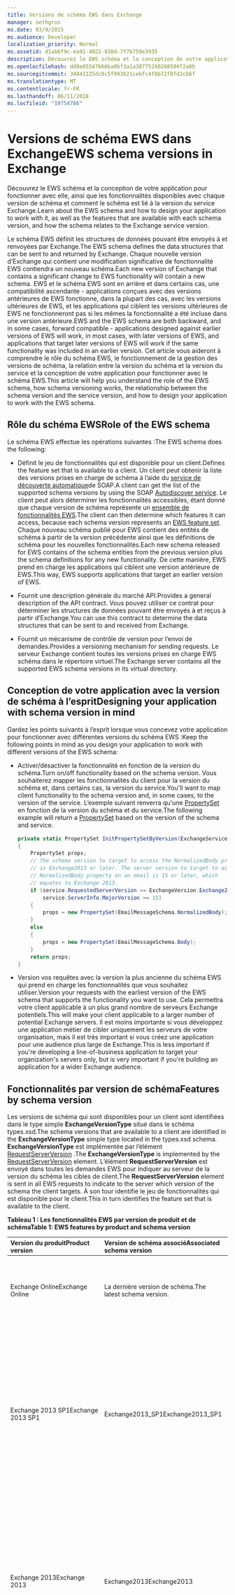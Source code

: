 ```yaml
---
title: Versions de schéma EWS dans Exchange
manager: sethgros
ms.date: 03/9/2015
ms.audience: Developer
localization_priority: Normal
ms.assetid: d1ab6f9c-ea91-4022-830d-7f7b759e3935
description: Découvrez le EWS schéma et la conception de votre application pour fonctionner avec elle, ainsi que les fonctionnalités disponibles avec chaque version de schéma et comment le schéma est lié à la version du service Exchange.
ms.openlocfilehash: dd8e85547666ba0bf3a1a38775260268594f2a8b
ms.sourcegitcommit: 34041125dc8c5f993b21cebfc4f8b72f0fd2cb6f
ms.translationtype: MT
ms.contentlocale: fr-FR
ms.lasthandoff: 06/11/2018
ms.locfileid: "19754786"
---
```

# <a name="ews-schema-versions-in-exchange"></a><span data-ttu-id="1697a-103">Versions de schéma EWS dans Exchange</span><span class="sxs-lookup"><span data-stu-id="1697a-103">EWS schema versions in Exchange</span></span>

<span data-ttu-id="1697a-104">Découvrez le EWS schéma et la conception de votre application pour fonctionner avec elle, ainsi que les fonctionnalités disponibles avec chaque version de schéma et comment le schéma est lié à la version du service Exchange.</span><span class="sxs-lookup"><span data-stu-id="1697a-104">Learn about the EWS schema and how to design your application to work with it, as well as the features that are available with each schema version, and how the schema relates to the Exchange service version.</span></span>
  
<span data-ttu-id="1697a-105">Le schéma EWS définit les structures de données pouvant être envoyés à et renvoyées par Exchange.</span><span class="sxs-lookup"><span data-stu-id="1697a-105">The EWS schema defines the data structures that can be sent to and returned by Exchange.</span></span> <span data-ttu-id="1697a-106">Chaque nouvelle version d’Exchange qui contient une modification significative de fonctionnalité EWS contiendra un nouveau schéma.</span><span class="sxs-lookup"><span data-stu-id="1697a-106">Each new version of Exchange that contains a significant change to EWS functionality will contain a new schema.</span></span> <span data-ttu-id="1697a-107">EWS et le schéma EWS sont en arrière et dans certains cas, une compatibilité ascendante - applications conçues avec des versions antérieures de EWS fonctionne, dans la plupart des cas, avec les versions ultérieures de EWS, et les applications qui ciblent les versions ultérieures de EWS ne fonctionneront pas si les mêmes la fonctionnalité a été incluse dans une version antérieure.</span><span class="sxs-lookup"><span data-stu-id="1697a-107">EWS and the EWS schema are both backward, and in some cases, forward compatible - applications designed against earlier versions of EWS will work, in most cases, with later versions of EWS, and applications that target later versions of EWS will work if the same functionality was included in an earlier version.</span></span> <span data-ttu-id="1697a-108">Cet article vous aideront à comprendre le rôle du schéma EWS, le fonctionnement de la gestion des versions de schéma, la relation entre la version du schéma et la version du service et la conception de votre application pour fonctionner avec le schéma EWS.</span><span class="sxs-lookup"><span data-stu-id="1697a-108">This article will help you understand the role of the EWS schema, how schema versioning works, the relationship between the schema version and the service version, and how to design your application to work with the EWS schema.</span></span> 
  
## <a name="role-of-the-ews-schema"></a><span data-ttu-id="1697a-109">Rôle du schéma EWS</span><span class="sxs-lookup"><span data-stu-id="1697a-109">Role of the EWS schema</span></span>

<span data-ttu-id="1697a-110">Le schéma EWS effectue les opérations suivantes :</span><span class="sxs-lookup"><span data-stu-id="1697a-110">The EWS schema does the following:</span></span>
  
- <span data-ttu-id="1697a-111">Définit le jeu de fonctionnalités qui est disponible pour un client.</span><span class="sxs-lookup"><span data-stu-id="1697a-111">Defines the feature set that is available to a client.</span></span> <span data-ttu-id="1697a-112">Un client peut obtenir la liste des versions prises en charge de schéma à l’aide du [service de découverte automatique](autodiscover-for-exchange.md)de SOAP.</span><span class="sxs-lookup"><span data-stu-id="1697a-112">A client can get the list of the supported schema versions by using the SOAP [Autodiscover service](autodiscover-for-exchange.md).</span></span> <span data-ttu-id="1697a-113">Le client peut alors déterminer les fonctionnalités accessibles, étant donné que chaque version de schéma représente un [ensemble de fonctionnalités EWS](ews-schema-versions-in-exchange.md#bk_features).</span><span class="sxs-lookup"><span data-stu-id="1697a-113">The client can then determine which features it can access, because each schema version represents an [EWS feature set](ews-schema-versions-in-exchange.md#bk_features).</span></span> <span data-ttu-id="1697a-114">Chaque nouveau schéma publié pour EWS contient des entités de schéma à partir de la version précédente ainsi que les définitions de schéma pour les nouvelles fonctionnalités.</span><span class="sxs-lookup"><span data-stu-id="1697a-114">Each new schema released for EWS contains of the schema entities from the previous version plus the schema definitions for any new functionality.</span></span> <span data-ttu-id="1697a-115">De cette manière, EWS prend en charge les applications qui ciblent une version antérieure de EWS.</span><span class="sxs-lookup"><span data-stu-id="1697a-115">This way, EWS supports applications that target an earlier version of EWS.</span></span>
    
- <span data-ttu-id="1697a-116">Fournit une description générale du marché API.</span><span class="sxs-lookup"><span data-stu-id="1697a-116">Provides a general description of the API contract.</span></span> <span data-ttu-id="1697a-117">Vous pouvez utiliser ce contrat pour déterminer les structures de données pouvant être envoyés à et reçus à partir d’Exchange.</span><span class="sxs-lookup"><span data-stu-id="1697a-117">You can use this contract to determine the data structures that can be sent to and received from Exchange.</span></span>
    
- <span data-ttu-id="1697a-118">Fournit un mécanisme de contrôle de version pour l’envoi de demandes.</span><span class="sxs-lookup"><span data-stu-id="1697a-118">Provides a versioning mechanism for sending requests.</span></span> <span data-ttu-id="1697a-119">Le serveur Exchange contient toutes les versions prises en charge EWS schéma dans le répertoire virtuel.</span><span class="sxs-lookup"><span data-stu-id="1697a-119">The Exchange server contains all the supported EWS schema versions in its virtual directory.</span></span> 
    
## <a name="designing-your-application-with-schema-version-in-mind"></a><span data-ttu-id="1697a-120">Conception de votre application avec la version de schéma à l’esprit</span><span class="sxs-lookup"><span data-stu-id="1697a-120">Designing your application with schema version in mind</span></span>

<span data-ttu-id="1697a-121">Gardez les points suivants à l’esprit lorsque vous concevez votre application pour fonctionner avec différentes versions du schéma EWS :</span><span class="sxs-lookup"><span data-stu-id="1697a-121">Keep the following points in mind as you design your application to work with different versions of the EWS schema:</span></span>
  
- <span data-ttu-id="1697a-122">Activer/désactiver la fonctionnalité en fonction de la version du schéma.</span><span class="sxs-lookup"><span data-stu-id="1697a-122">Turn on/off functionality based on the schema version.</span></span> <span data-ttu-id="1697a-123">Vous souhaiterez mapper les fonctionnalités du client pour la version du schéma et, dans certains cas, la version du service.</span><span class="sxs-lookup"><span data-stu-id="1697a-123">You'll want to map client functionality to the schema version and, in some cases, to the version of the service.</span></span> <span data-ttu-id="1697a-124">L’exemple suivant renverra qu'une [PropertySet](http://msdn.microsoft.com/en-us/library/office/microsoft.exchange.webservices.data.propertyset%28v=exchg.80%29.aspx) en fonction de la version du schéma et du service.</span><span class="sxs-lookup"><span data-stu-id="1697a-124">The following example will return a [PropertySet](http://msdn.microsoft.com/en-us/library/office/microsoft.exchange.webservices.data.propertyset%28v=exchg.80%29.aspx) based on the version of the schema and service.</span></span> 
    
  ```cs
  private static PropertySet InitPropertySetByVersion(ExchangeService service)
  {
      PropertySet props;
      // The schema version to target to access the NormalizedBody property 
      // is Exchange2013 or later. The server version to target to access the 
      // NormalizedBody property on an email is 15 or later, which 
      // equates to Exchange 2013.
      if (service.RequestedServerVersion >= ExchangeVersion.Exchange2013 &amp;&amp;
          service.ServerInfo.MajorVersion >= 15)
      {
          props = new PropertySet(EmailMessageSchema.NormalizedBody);
      }
      else
      {
          props = new PropertySet(EmailMessageSchema.Body);
      }
      return props;
  }
  ```

- <span data-ttu-id="1697a-125">Version vos requêtes avec la version la plus ancienne du schéma EWS qui prend en charge les fonctionnalités que vous souhaitez utiliser.</span><span class="sxs-lookup"><span data-stu-id="1697a-125">Version your requests with the earliest version of the EWS schema that supports the functionality you want to use.</span></span> <span data-ttu-id="1697a-126">Cela permettra votre client applicable à un plus grand nombre de serveurs Exchange potentiels.</span><span class="sxs-lookup"><span data-stu-id="1697a-126">This will make your client applicable to a larger number of potential Exchange servers.</span></span> <span data-ttu-id="1697a-127">Il est moins importante si vous développez une application métier de cibler uniquement les serveurs de votre organisation, mais il est très important si vous créez une application pour une audience plus large de Exchange.</span><span class="sxs-lookup"><span data-stu-id="1697a-127">This is less important if you're developing a line-of-business application to target your organization's servers only, but is very important if you're building an application for a wider Exchange audience.</span></span>
    
## <a name="features-by-schema-version"></a><span data-ttu-id="1697a-128">Fonctionnalités par version de schéma</span><span class="sxs-lookup"><span data-stu-id="1697a-128">Features by schema version</span></span>
<span data-ttu-id="1697a-129"><a name="bk_features"> </a></span><span class="sxs-lookup"><span data-stu-id="1697a-129"></span></span>

<span data-ttu-id="1697a-130">Les versions de schéma qui sont disponibles pour un client sont identifiées dans le type simple **ExchangeVersionType** situé dans le schéma types.xsd.</span><span class="sxs-lookup"><span data-stu-id="1697a-130">The schema versions that are available to a client are identified in the **ExchangeVersionType** simple type located in the types.xsd schema.</span></span> <span data-ttu-id="1697a-131">**ExchangeVersionType** est implémentée par l’élément [RequestServerVersion](http://msdn.microsoft.com/library/af4032d5-42b3-463e-9d0a-8236d78e5b75%28Office.15%29.aspx) .</span><span class="sxs-lookup"><span data-stu-id="1697a-131">The **ExchangeVersionType** is implemented by the [RequestServerVersion](http://msdn.microsoft.com/library/af4032d5-42b3-463e-9d0a-8236d78e5b75%28Office.15%29.aspx) element.</span></span> <span data-ttu-id="1697a-132">L’élément **RequestServerVersion** est envoyé dans toutes les demandes EWS pour indiquer au serveur de la version du schéma les cibles de client.</span><span class="sxs-lookup"><span data-stu-id="1697a-132">The **RequestServerVersion** element is sent in all EWS requests to indicate to the server which version of the schema the client targets.</span></span> <span data-ttu-id="1697a-133">À son tour identifie le jeu de fonctionnalités qui est disponible pour le client.</span><span class="sxs-lookup"><span data-stu-id="1697a-133">This in turn identifies the feature set that is available to the client.</span></span> 
  
<span data-ttu-id="1697a-134">**Tableau 1 : Les fonctionnalités EWS par version de produit et de schéma**</span><span class="sxs-lookup"><span data-stu-id="1697a-134">**Table 1: EWS features by product and schema version**</span></span>

|<span data-ttu-id="1697a-135">**Version du produit**</span><span class="sxs-lookup"><span data-stu-id="1697a-135">**Product version**</span></span>|<span data-ttu-id="1697a-136">**Version de schéma associé**</span><span class="sxs-lookup"><span data-stu-id="1697a-136">**Associated schema version**</span></span>|<span data-ttu-id="1697a-137">**Fonctionnalités**</span><span class="sxs-lookup"><span data-stu-id="1697a-137">**Features**</span></span>|
|:-----|:-----|:-----|
|<span data-ttu-id="1697a-138">Exchange Online</span><span class="sxs-lookup"><span data-stu-id="1697a-138">Exchange Online</span></span>  |<span data-ttu-id="1697a-139">La dernière version de schéma.</span><span class="sxs-lookup"><span data-stu-id="1697a-139">The latest schema version.</span></span>  |<span data-ttu-id="1697a-140">Inclut toutes les fonctionnalités dans la version actuelle d’Exchange, en plus de ces nouvelles fonctionnalités sont ajoutées pour les clients en ligne.</span><span class="sxs-lookup"><span data-stu-id="1697a-140">Includes all the features in the current version of Exchange in addition to any new features that are added for online clients.</span></span> |
|<span data-ttu-id="1697a-141">Exchange 2013 SP1</span><span class="sxs-lookup"><span data-stu-id="1697a-141">Exchange 2013 SP1</span></span> |<span data-ttu-id="1697a-142">Exchange2013_SP1</span><span class="sxs-lookup"><span data-stu-id="1697a-142">Exchange2013_SP1</span></span> | <span data-ttu-id="1697a-143">Inclut toutes les fonctionnalités d’Exchange 2013.</span><span class="sxs-lookup"><span data-stu-id="1697a-143">Includes all the features in Exchange 2013.</span></span><br/><br/><span data-ttu-id="1697a-144">Les fonctionnalités suivantes ont été introduites dans Exchange 2013 SP1 :</span><span class="sxs-lookup"><span data-stu-id="1697a-144">The following features were introduced in Exchange 2013 SP1:</span></span> <ul><li>[<span data-ttu-id="1697a-145">Stratégie de blocage de boîtes aux lettres</span><span class="sxs-lookup"><span data-stu-id="1697a-145">Mailbox hold policy</span></span>](http://msdn.microsoft.com/en-us/library/office/microsoft.exchange.webservices.data.exchangeservice.setholdonmailboxes%28v=exchg.80%29.aspx) </li><li> [<span data-ttu-id="1697a-146">Proposer un nouvel horaire</span><span class="sxs-lookup"><span data-stu-id="1697a-146">Propose new time</span></span>](how-to-propose-a-new-meeting-time-by-using-ews-in-exchange.md) </li><li>  <span data-ttu-id="1697a-147">Lire les mises à jour de l’accusé de réception pour la [mise à jour](http://msdn.microsoft.com/EN-US/library/office/dn600559%28v=exchg.80%29.aspx) et [suppression](http://msdn.microsoft.com/EN-US/library/office/dn600557%28v=exchg.80%29.aspx) d’éléments</span><span class="sxs-lookup"><span data-stu-id="1697a-147">Read receipt updates for [updating](http://msdn.microsoft.com/EN-US/library/office/dn600559%28v=exchg.80%29.aspx) and [deleting](http://msdn.microsoft.com/EN-US/library/office/dn600557%28v=exchg.80%29.aspx) items</span></span>  </li><li> <span data-ttu-id="1697a-148">Mise à jour des [informations d’IRM](http://msdn.microsoft.com/EN-US/library/office/microsoft.exchange.webservices.data.conversation.hasirm%28v=exchg.80%29.aspx) pour des conversations</span><span class="sxs-lookup"><span data-stu-id="1697a-148">[IRM information](http://msdn.microsoft.com/EN-US/library/office/microsoft.exchange.webservices.data.conversation.hasirm%28v=exchg.80%29.aspx) update for conversations</span></span>  </li></ul> |
|<span data-ttu-id="1697a-149">Exchange 2013</span><span class="sxs-lookup"><span data-stu-id="1697a-149">Exchange 2013</span></span>   |<span data-ttu-id="1697a-150">Exchange2013</span><span class="sxs-lookup"><span data-stu-id="1697a-150">Exchange2013</span></span>   | <span data-ttu-id="1697a-151">Inclut toutes les fonctionnalités introduites dans Exchange 2007 et Exchange 2010.</span><span class="sxs-lookup"><span data-stu-id="1697a-151">Includes all features introduced in Exchange 2007 and Exchange 2010.</span></span> <br/><br/><span data-ttu-id="1697a-152">Les fonctionnalités suivantes ont été introduites dans Exchange 2013 :</span><span class="sxs-lookup"><span data-stu-id="1697a-152">The following features were introduced in Exchange 2013:</span></span><ul><li><span data-ttu-id="1697a-153">L’archivage</span><span class="sxs-lookup"><span data-stu-id="1697a-153">Archiving</span></span>  </li><li>  <span data-ttu-id="1697a-154">eDiscovery</span><span class="sxs-lookup"><span data-stu-id="1697a-154">eDiscovery</span></span>  </li><li>  <span data-ttu-id="1697a-155">Personnage</span><span class="sxs-lookup"><span data-stu-id="1697a-155">Personas</span></span>  </li><li>  <span data-ttu-id="1697a-156">Stratégies de rétention</span><span class="sxs-lookup"><span data-stu-id="1697a-156">Retention policies</span></span>  </li><li>  <span data-ttu-id="1697a-157">Magasin de contacts unifié</span><span class="sxs-lookup"><span data-stu-id="1697a-157">Unified Contact Store</span></span>  </li><li>  <span data-ttu-id="1697a-158">Photos de l’utilisateur</span><span class="sxs-lookup"><span data-stu-id="1697a-158">User photos</span></span>  </li></ul> |
|<span data-ttu-id="1697a-159">Exchange 2010 SP2</span><span class="sxs-lookup"><span data-stu-id="1697a-159">Exchange 2010 SP2</span></span>   |<span data-ttu-id="1697a-160">Exchange2010_SP2</span><span class="sxs-lookup"><span data-stu-id="1697a-160">Exchange2010_SP2</span></span> | <span data-ttu-id="1697a-161">Inclut toutes les fonctionnalités introduites dans Exchange 2010 SP1.</span><span class="sxs-lookup"><span data-stu-id="1697a-161">Includes all the features introduced in Exchange 2010 SP1.</span></span> <br/><br/><span data-ttu-id="1697a-162">Les fonctionnalités suivantes ont été introduites dans Exchange 2010 SP2 :</span><span class="sxs-lookup"><span data-stu-id="1697a-162">The following features were introduced in Exchange 2010 SP2:</span></span><ul><li><span data-ttu-id="1697a-163">Obtenir l’Expiration du mot de passe</span><span class="sxs-lookup"><span data-stu-id="1697a-163">Get Password Expiration</span></span>  </li><li>  <span data-ttu-id="1697a-164">Précision DateTime</span><span class="sxs-lookup"><span data-stu-id="1697a-164">DateTime precision</span></span>  </li><li>  <span data-ttu-id="1697a-165">Identificateurs de propriété mis à jour pour les contacts</span><span class="sxs-lookup"><span data-stu-id="1697a-165">Updated property identifiers for contacts</span></span>  </li><li>  <span data-ttu-id="1697a-166">Nouveaux scénarios de l’emprunt d’identité</span><span class="sxs-lookup"><span data-stu-id="1697a-166">New impersonation scenarios</span></span>  </li></ul> |
|<span data-ttu-id="1697a-167">Exchange 2010 SP1</span><span class="sxs-lookup"><span data-stu-id="1697a-167">Exchange 2010 SP1</span></span>  |<span data-ttu-id="1697a-168">Exchange2010_SP1</span><span class="sxs-lookup"><span data-stu-id="1697a-168">Exchange2010_SP1</span></span>   | <span data-ttu-id="1697a-169">Inclut toutes les fonctionnalités introduites dans Exchange 2010.</span><span class="sxs-lookup"><span data-stu-id="1697a-169">Includes all the features introduced in Exchange 2010.</span></span> <br/><br/><span data-ttu-id="1697a-170">Les fonctionnalités suivantes ont été introduites dans Exchange 2010 SP1 :</span><span class="sxs-lookup"><span data-stu-id="1697a-170">The following features were introduced in Exchange 2010 SP1:</span></span><ul><li><span data-ttu-id="1697a-171">Créer, récupérer et modifier des règles de boîte de réception</span><span class="sxs-lookup"><span data-stu-id="1697a-171">Create, retrieve and modify Inbox rules</span></span>  </li><li>  <span data-ttu-id="1697a-172">Accès par programme aux boîtes aux lettres d’Archive</span><span class="sxs-lookup"><span data-stu-id="1697a-172">Programmatic access to Archive Mailbox</span></span>  </li><li>  <span data-ttu-id="1697a-173">Actions de conversations</span><span class="sxs-lookup"><span data-stu-id="1697a-173">Conversations actions</span></span>  </li><li>  <span data-ttu-id="1697a-174">Le parcours des notifications de pare-feu</span><span class="sxs-lookup"><span data-stu-id="1697a-174">Firewall traversing notifications</span></span>  </li><li>  <span data-ttu-id="1697a-175">Fonctionnalités d’administration améliorée</span><span class="sxs-lookup"><span data-stu-id="1697a-175">Improved administration features</span></span>  </li><li>  <span data-ttu-id="1697a-176">Amélioration de la prise en charge de la version mixte</span><span class="sxs-lookup"><span data-stu-id="1697a-176">Improved mixed version support</span></span>  </li><li>  <span data-ttu-id="1697a-177">Limitation de la prise en charge de la protection</span><span class="sxs-lookup"><span data-stu-id="1697a-177">Throttling protection support</span></span>  </li><li>  <span data-ttu-id="1697a-178">Contrôle d’accès application EWS</span><span class="sxs-lookup"><span data-stu-id="1697a-178">Control of application access to EWS</span></span>  </li><li>  <span data-ttu-id="1697a-179">Prise en charge de l’authentification de certificat client</span><span class="sxs-lookup"><span data-stu-id="1697a-179">Client certificate authentication support</span></span>  </li></ul> |
|<span data-ttu-id="1697a-180">Exchange 2010</span><span class="sxs-lookup"><span data-stu-id="1697a-180">Exchange 2010</span></span>  |<span data-ttu-id="1697a-181">Exchange2010</span><span class="sxs-lookup"><span data-stu-id="1697a-181">Exchange2010</span></span>   | <span data-ttu-id="1697a-182">Inclut toutes les fonctionnalités introduites dans Exchange 2007 SP1.</span><span class="sxs-lookup"><span data-stu-id="1697a-182">Includes all features introduced in Exchange 2007 SP1.</span></span> <br/><br/><span data-ttu-id="1697a-183">Les fonctionnalités suivantes ont été introduites dans la version initiale d’Exchange 2010 :</span><span class="sxs-lookup"><span data-stu-id="1697a-183">The following features were introduced in the initial release version of Exchange 2010:</span></span><ul><li><span data-ttu-id="1697a-184">Liste de Distribution privée complète</span><span class="sxs-lookup"><span data-stu-id="1697a-184">Full Private Distribution List</span></span>  </li><li>  <span data-ttu-id="1697a-185">Objets de Configuration utilisateur</span><span class="sxs-lookup"><span data-stu-id="1697a-185">User Configuration Objects</span></span>  </li><li>  <span data-ttu-id="1697a-186">Dossier des éléments associés</span><span class="sxs-lookup"><span data-stu-id="1697a-186">Folder Associated Items</span></span>  </li><li>  <span data-ttu-id="1697a-187">Suivi des messages</span><span class="sxs-lookup"><span data-stu-id="1697a-187">Message tracking</span></span>  </li><li>  <span data-ttu-id="1697a-188">Messagerie unifiée</span><span class="sxs-lookup"><span data-stu-id="1697a-188">Unified Messaging</span></span>  </li><li>  <span data-ttu-id="1697a-189">Découverte automatique SOAP</span><span class="sxs-lookup"><span data-stu-id="1697a-189">SOAP Autodiscover</span></span>  </li><li>  <span data-ttu-id="1697a-190">Prise en charge améliorée de fuseau horaire</span><span class="sxs-lookup"><span data-stu-id="1697a-190">Enhanced Time Zone support</span></span>  </li><li>  <span data-ttu-id="1697a-191">Informations de disponibilité de ressources de salle</span><span class="sxs-lookup"><span data-stu-id="1697a-191">Room resource availability information</span></span>  </li><li>  <span data-ttu-id="1697a-192">Recherche indexés</span><span class="sxs-lookup"><span data-stu-id="1697a-192">Indexed search</span></span>  </li><li>  <span data-ttu-id="1697a-193">Accès benne</span><span class="sxs-lookup"><span data-stu-id="1697a-193">Dumpster access</span></span>  </li><li>  <span data-ttu-id="1697a-194">Partage des informations</span><span class="sxs-lookup"><span data-stu-id="1697a-194">MailTips information</span></span>  </li></ul> |
|<span data-ttu-id="1697a-195">Exchange 2007 SP1</span><span class="sxs-lookup"><span data-stu-id="1697a-195">Exchange 2007 SP1</span></span>   |<span data-ttu-id="1697a-196">Exchange2007_SP1</span><span class="sxs-lookup"><span data-stu-id="1697a-196">Exchange2007_SP1</span></span>  | <span data-ttu-id="1697a-197">Inclut toutes les fonctionnalités introduites dans Exchange 2007.</span><span class="sxs-lookup"><span data-stu-id="1697a-197">Includes all the features introduced in Exchange 2007.</span></span> <br/><br/><span data-ttu-id="1697a-198">Les fonctionnalités suivantes ont été introduites dans Exchange 2007 SP1 :</span><span class="sxs-lookup"><span data-stu-id="1697a-198">The following features were introduced in Exchange 2007 SP1:</span></span><ul><li><span data-ttu-id="1697a-199">Gestion des délégués</span><span class="sxs-lookup"><span data-stu-id="1697a-199">Delegate management</span></span>  </li><li>  <span data-ttu-id="1697a-200">Autorisations de dossier</span><span class="sxs-lookup"><span data-stu-id="1697a-200">Folder permissions</span></span>  </li><li>  <span data-ttu-id="1697a-201">Dossiers publics</span><span class="sxs-lookup"><span data-stu-id="1697a-201">Public folders</span></span>  </li><li>  <span data-ttu-id="1697a-202">Publier des éléments</span><span class="sxs-lookup"><span data-stu-id="1697a-202">Post items</span></span>  </li><li>  <span data-ttu-id="1697a-203">Conversion de l’ID</span><span class="sxs-lookup"><span data-stu-id="1697a-203">ID conversion</span></span>  </li></ul>|
|<span data-ttu-id="1697a-204">Exchange 2007</span><span class="sxs-lookup"><span data-stu-id="1697a-204">Exchange 2007</span></span>  |<span data-ttu-id="1697a-205">Exchange2007</span><span class="sxs-lookup"><span data-stu-id="1697a-205">Exchange2007</span></span> | <span data-ttu-id="1697a-206">Les fonctionnalités suivantes ont été introduites dans la version initiale d’Exchange 2007 :</span><span class="sxs-lookup"><span data-stu-id="1697a-206">The following features were introduced in the initial release version of Exchange 2007:</span></span><ul><li><span data-ttu-id="1697a-207">Accès total aux éléments, dossiers et pièces jointes (créer, obtenir, mettre à jour, supprimer)</span><span class="sxs-lookup"><span data-stu-id="1697a-207">Full access to items, folders, and attachments (Create, Get, Update, Delete)</span></span>  </li><li>  <span data-ttu-id="1697a-208">Disponibilité</span><span class="sxs-lookup"><span data-stu-id="1697a-208">Availability</span></span>  </li><li>  <span data-ttu-id="1697a-209">En dehors des paramètres Office</span><span class="sxs-lookup"><span data-stu-id="1697a-209">Out of Office settings</span></span>  </li><li>  <span data-ttu-id="1697a-210">Notifications</span><span class="sxs-lookup"><span data-stu-id="1697a-210">Notifications</span></span>  </li><li>  <span data-ttu-id="1697a-211">Synchronisation</span><span class="sxs-lookup"><span data-stu-id="1697a-211">Synchronization</span></span>  </li><li>  <span data-ttu-id="1697a-212">Résolution de noms</span><span class="sxs-lookup"><span data-stu-id="1697a-212">Name resolution</span></span>  </li><li>  <span data-ttu-id="1697a-213">Extension de la distribution (liste)</span><span class="sxs-lookup"><span data-stu-id="1697a-213">Distribution list (DL) expansion</span></span>  </li><li>  <span data-ttu-id="1697a-214">Search</span><span class="sxs-lookup"><span data-stu-id="1697a-214">Search</span></span>  </li></ul> |
   
## <a name="relationship-between-the-ews-schema-and-the-service-version"></a><span data-ttu-id="1697a-215">Relation entre le schéma EWS et la version du service</span><span class="sxs-lookup"><span data-stu-id="1697a-215">Relationship between the EWS schema and the service version</span></span>
<span data-ttu-id="1697a-216"><a name="bk_features"> </a></span><span class="sxs-lookup"><span data-stu-id="1697a-216"></span></span>

<span data-ttu-id="1697a-217">La version du schéma EWS est liée à la version du service EWS que le serveur est en cours d’exécution.</span><span class="sxs-lookup"><span data-stu-id="1697a-217">The EWS schema version is related to the version of the EWS service that the server is running.</span></span> <span data-ttu-id="1697a-218">Le modèle d’affectation de noms pour le schéma EWS est lié aux versions d’Exchange sur site.</span><span class="sxs-lookup"><span data-stu-id="1697a-218">The naming pattern for the EWS schema is related to the on-premises versions of Exchange.</span></span> <span data-ttu-id="1697a-219">Par exemple, la version initiale d’Exchange 2013 a une version de service de 15.00.0516.032 et le nom de schéma **Exchange2013**.</span><span class="sxs-lookup"><span data-stu-id="1697a-219">For example, the initial release of Exchange 2013 has a service version of 15.00.0516.032 and the schema name **Exchange2013**.</span></span> <span data-ttu-id="1697a-220">Étant donné que le schéma a été mis à jour pour Exchange 2013, Exchange 2013 et Exchange Online avec une version de service de 15.00.0516.032 et versions ultérieures ont le même nom de version du schéma le plus récent.</span><span class="sxs-lookup"><span data-stu-id="1697a-220">Because the schema was updated for Exchange 2013, both Exchange 2013 and Exchange Online with a service version of 15.00.0516.032 and later have the same version name for the latest schema.</span></span> <span data-ttu-id="1697a-221">Dans les versions antérieures d’Exchange, le schéma EWS n’a été pas mis à jour avec les mises à jour cumulatives (anciennement appelé cumulatifs).</span><span class="sxs-lookup"><span data-stu-id="1697a-221">In earlier versions of Exchange, the EWS schema was not updated with cumulative updates (formerly called rollups).</span></span> <span data-ttu-id="1697a-222">Mais Exchange est plus souvent mis à jour pour prendre en charge Exchange Online, mises à jour cumulatives contiennent désormais des mises à jour de schéma pour EWS.</span><span class="sxs-lookup"><span data-stu-id="1697a-222">But because Exchange is updated more frequently to support Exchange Online, cumulative updates now contain schema updates for EWS.</span></span> <span data-ttu-id="1697a-223">Les noms de fichier de schéma et le nom de version de schéma associé, sont uniquement mis à jour avec les service packs ou les versions majeures de Exchange sur site.</span><span class="sxs-lookup"><span data-stu-id="1697a-223">The schema file names, and the associated schema version name, are only updated with service packs or major releases of Exchange on-premises.</span></span>
  
<span data-ttu-id="1697a-224">Pendant que le schéma EWS définit le contrat, dans certains scénarios, la version du service est le seul moyen pour un client déterminer la façon dont il est supposé pour interagir avec le service.</span><span class="sxs-lookup"><span data-stu-id="1697a-224">While the EWS schema defines the contract, in some scenarios, the service version is the only way for a client to determine how it is supposed to interact with the service.</span></span> <span data-ttu-id="1697a-225">Changements de comportement de service qui ne figurent pas dans le schéma ne peuvent pas être déterminées par la version de service renvoyée dans toutes les réponses EWS.</span><span class="sxs-lookup"><span data-stu-id="1697a-225">Service behavior changes that aren't reflected in the schema can only be determined by the service version returned in all EWS responses.</span></span> <span data-ttu-id="1697a-226">Par exemple, lorsque [les dossiers publics](public-folder-access-with-ews-in-exchange.md) ont été repensées dans Exchange 2013, les opérations qui permettent de déplacer et copier des dossiers publics est modifiées.</span><span class="sxs-lookup"><span data-stu-id="1697a-226">For example, when [public folders](public-folder-access-with-ews-in-exchange.md) were redesigned in Exchange 2013, the operations that are used to move and copy public folders changed.</span></span> <span data-ttu-id="1697a-227">Si vous avez créé un client pour copier les dossiers publics dans Exchange 2010, vous devez mettre à jour pour les différentes opérations permet d’obtenir le même résultat dans Exchange 2013.</span><span class="sxs-lookup"><span data-stu-id="1697a-227">If you designed a client to copy public folders in Exchange 2010, you would need to update it to use different operations to get the same result in Exchange 2013.</span></span> 
  
## <a name="how-the-ews-schema-is-updated"></a><span data-ttu-id="1697a-228">Comment le schéma EWS est mis à jour</span><span class="sxs-lookup"><span data-stu-id="1697a-228">How the EWS schema is updated</span></span>
<span data-ttu-id="1697a-229"><a name="bk_features"> </a></span><span class="sxs-lookup"><span data-stu-id="1697a-229"></span></span>

<span data-ttu-id="1697a-230">Les serveurs exécutant des versions d’Exchange commençant par Exchange 2007 incluent le schéma EWS dans le répertoire virtuel qui héberge le service EWS.</span><span class="sxs-lookup"><span data-stu-id="1697a-230">Exchange servers running versions of Exchange starting with Exchange 2007 include the EWS schema in the virtual directory that hosts the EWS service.</span></span> <span data-ttu-id="1697a-231">La version du schéma actuel est toujours représentée par les fichiers types.xsd et messages.xsd.</span><span class="sxs-lookup"><span data-stu-id="1697a-231">The current schema version is always represented by the types.xsd and messages.xsd files.</span></span> <span data-ttu-id="1697a-232">La figure 1 illustre la façon dont le schéma messages.xsd est redirigé lorsqu’une nouvelle version du schéma est développée.</span><span class="sxs-lookup"><span data-stu-id="1697a-232">Figure 1 shows how the messages.xsd schema is forked when a new version of the schema is developed.</span></span> <span data-ttu-id="1697a-233">Avant d’ajouter de nouvelles fonctionnalités, une copie du schéma messages.xsd d’origine est incluse et renommée pour représenter la version précédente du schéma.</span><span class="sxs-lookup"><span data-stu-id="1697a-233">Before new functionality is added, a copy of the original messages.xsd schema is included and renamed to represent the previous version of the schema.</span></span> <span data-ttu-id="1697a-234">Le fichier messages.xsd est alors mis à jour avec la description de service pour la nouvelle version.</span><span class="sxs-lookup"><span data-stu-id="1697a-234">The messages.xsd file is then updated with the service description for the new version.</span></span>
  
<span data-ttu-id="1697a-235">**La figure 1. Comment le schéma EWS est mis à jour**</span><span class="sxs-lookup"><span data-stu-id="1697a-235">**Figure 1. How the EWS schema is updated**</span></span>

![Illustration de la mise à jour du schéma EWS. La dernière version du schéma est divisée et renommée afin de représenter la version précédente et le dernier nom de fichier représente la version actuelle.](media/Ex15_EWS_Schema_Update1.png)
  
<span data-ttu-id="1697a-238">Avant le schéma EWS est mis à jour d’une nouvelle version, la version actuelle du schéma est redirigée et renommées à l’aide de la convention suivante :</span><span class="sxs-lookup"><span data-stu-id="1697a-238">Before the EWS schema is updated for a new version, the current version of the schema is forked and renamed using the following convention:</span></span>
  
`<schemaname>-<majorserverversion><servicepack>.xsd`
  
<span data-ttu-id="1697a-239">Le nom du fichier d’origine puis représente le schéma le plus récent.</span><span class="sxs-lookup"><span data-stu-id="1697a-239">The original file name then represents the latest schema.</span></span> <span data-ttu-id="1697a-240">Toutes les nouvelles fonctionnalités sont ajoutées au schéma le plus récent, à l’exception des mises à jour et des correctifs pour les versions antérieures du schéma.</span><span class="sxs-lookup"><span data-stu-id="1697a-240">All new features are added to the latest schema, with the exception of updates and fixes to the earlier versions of the schema.</span></span> 
  
## <a name="see-also"></a><span data-ttu-id="1697a-241">Voir aussi</span><span class="sxs-lookup"><span data-stu-id="1697a-241">See also</span></span>

- [<span data-ttu-id="1697a-242">Versions de schéma EWS dans Exchange</span><span class="sxs-lookup"><span data-stu-id="1697a-242">EWS schema versions in Exchange</span></span>](ews-schema-versions-in-exchange.md) 
- [<span data-ttu-id="1697a-243">Découverte automatique pour Exchange</span><span class="sxs-lookup"><span data-stu-id="1697a-243">Autodiscover for Exchange</span></span>](autodiscover-for-exchange.md) 
- [<span data-ttu-id="1697a-244">Développer des clients de service web pour Exchange</span><span class="sxs-lookup"><span data-stu-id="1697a-244">Develop web service clients for Exchange</span></span>](develop-web-service-clients-for-exchange.md)
    

